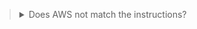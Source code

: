 ><details class=warn-icon>
><summary title="Select to Expand">Does AWS not match the instructions?</summary>
>Amazon Web Services (AWS) is a dynamic, constantly evolving environment.
>As you complete your challenge lab, you may find that the provided guidance is not identical to what you encounter in the AWS environment.
>If you encounter a difference between AWS and the challenge lab instructions, please let us know by submitting feedback directly to <a href = "https://supportrequest.learnondemandsystems.com/sf.php?s=123formbuilder-5553155&control66068515=@Lab.User.Email&control66068522=@Lab.LabInstance.Id&control66608830=@Lab.LabProfile.Id&control66068513=@lab.User.FirstName&control66068514=@lab.User.LastName&control66068517=@lab.User.Organization.Name" target="_blank" Title="Challenge Lab Feedback" id="lab-disclaimer-custom-url">Challenge Lab Feedback</a> so that we may update the content in as timely a manner as possible.
></details>
